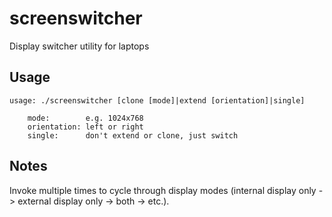 screenswitcher
==============

Display switcher utility for laptops

Usage
-----

	usage: ./screenswitcher [clone [mode]|extend [orientation]|single]

	    mode:        e.g. 1024x768
	    orientation: left or right
        single:      don't extend or clone, just switch

Notes
-----

Invoke multiple times to cycle through display modes (internal display only -> external display only -> both -> etc.).
